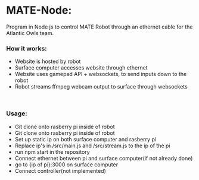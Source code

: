 # MATE-Node:<br>
Program in Node js to control MATE Robot through an ethernet cable for the Atlantic Owls team. <br>
### How it works:<br> 
 * Website is hosted by robot
 * Surface computer accesses website through ethernet
 * Website uses gamepad API + websockets, to send inputs down to the robot
 * Robot streams ffmpeg webcam output to surface through websockets
<br>
<h3>Usage:</h3>
<ul>
  <li>Git clone onto rasberry pi inside of robot</li>
    <li>Git clone onto rasberry pi inside of robot</li>
      <li>Set up static ip on both surface computer and rasberry pi</li>
  <li>Replace ip's in /src/main.js and /src/stream.js to the ip of the pi</li>
  <li>run npm start in the repository</li>
  <li>Connect ethernet between pi and surface computer(if not already done)</li>
    <li>go to {ip of pi}:3000 on surface computer</li>
    <li>Connect controller(not implemented)</li>
</ul>
